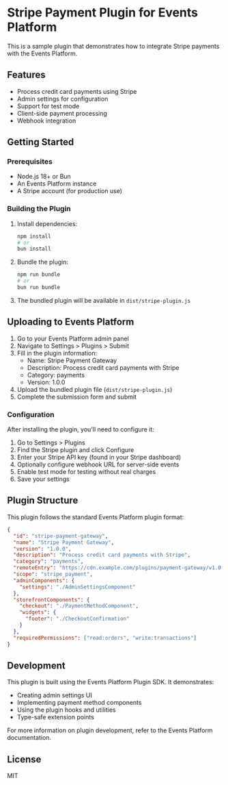 # Stripe Payment Plugin for Events Platform

This is a sample plugin that demonstrates how to integrate Stripe payments with the Events Platform.

## Features

- Process credit card payments using Stripe
- Admin settings for configuration
- Support for test mode
- Client-side payment processing
- Webhook integration

## Getting Started

### Prerequisites

- Node.js 18+ or Bun
- An Events Platform instance
- A Stripe account (for production use)

### Building the Plugin

1. Install dependencies:

   ```bash
   npm install
   # or
   bun install
   ```

2. Bundle the plugin:

   ```bash
   npm run bundle
   # or
   bun run bundle
   ```

3. The bundled plugin will be available in `dist/stripe-plugin.js`

## Uploading to Events Platform

1. Go to your Events Platform admin panel
2. Navigate to Settings > Plugins > Submit
3. Fill in the plugin information:
   - Name: Stripe Payment Gateway
   - Description: Process credit card payments with Stripe
   - Category: payments
   - Version: 1.0.0
4. Upload the bundled plugin file (`dist/stripe-plugin.js`)
5. Complete the submission form and submit

### Configuration

After installing the plugin, you'll need to configure it:

1. Go to Settings > Plugins
2. Find the Stripe plugin and click Configure
3. Enter your Stripe API key (found in your Stripe dashboard)
4. Optionally configure webhook URL for server-side events
5. Enable test mode for testing without real charges
6. Save your settings

## Plugin Structure

This plugin follows the standard Events Platform plugin format:

```json
{
  "id": "stripe-payment-gateway",
  "name": "Stripe Payment Gateway",
  "version": "1.0.0",
  "description": "Process credit card payments with Stripe",
  "category": "payments",
  "remoteEntry": "https://cdn.example.com/plugins/payment-gateway/v1.0.0/remoteEntry.js",
  "scope": "stripe_payment",
  "adminComponents": {
    "settings": "./AdminSettingsComponent"
  },
  "storefrontComponents": {
    "checkout": "./PaymentMethodComponent",
    "widgets": {
      "footer": "./CheckoutConfirmation"
    }
  },
  "requiredPermissions": ["read:orders", "write:transactions"]
}
```

## Development

This plugin is built using the Events Platform Plugin SDK. It demonstrates:

- Creating admin settings UI
- Implementing payment method components
- Using the plugin hooks and utilities
- Type-safe extension points

For more information on plugin development, refer to the Events Platform documentation.

## License

MIT
